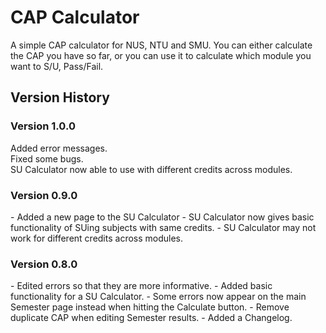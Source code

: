 <h1> CAP Calculator </h1>

A simple CAP calculator for NUS, NTU and SMU. You can either calculate the CAP you have so far, or you can use it to calculate which module you want to S/U, Pass/Fail.

<h2>Version History </h2>

<h3> Version 1.0.0 </h3>
Added error messages. </br>
Fixed some bugs.</br>
SU Calculator now able to use with different credits across modules.</br> 

<h3> Version 0.9.0 </h3>
- Added a new page to the SU Calculator  
- SU Calculator now gives basic functionality of SUing subjects with same credits.  
- SU Calculator may not work for different credits across modules.

<h3> Version 0.8.0 </h3>
- Edited errors so that they are more informative.  
- Added basic functionality for a SU Calculator.  
- Some errors now appear on the main Semester page instead when hitting the Calculate button.  
- Remove duplicate CAP when editing Semester results.  
- Added a Changelog.
